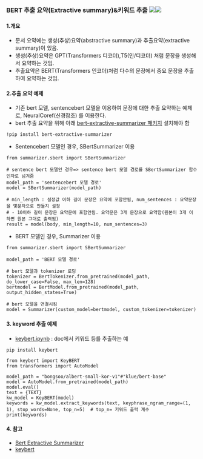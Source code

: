 ### BERT 추출 요약(Extractive summary)&키워드 추출  <img src="https://img.shields.io/badge/Pytorch-EE4C2C?style=flat-square&logo=Pytorch&logoColor=white"/><img src="https://img.shields.io/badge/Python-3766AB?style=flat-square&logo=Python&logoColor=white"/></a>

#### 1.개요
- 문서 요약에는 생성(추상)요약(abstractive summary)과 추출요약(extractive summary)이 있음.
- 생성(추상)요약은 GPT(Transformers 디코더),T5(인/디코더) 처럼 문장을 생성해서 요약하는 것임.
- 추출요약은 BERT(Transformers 인코더)처럼 다수의 문장에서 중요 문장을 추출하여 요약하는 것임.

#### 2.추출 요약 예제
- 기존 bert 모델, sentencebert 모델을 이용하여 문장에 대한 추출 요약하는 예제로,  NeuralCoref(신경참조) 를 이용한다.
- bert 추출 요약을 위해 아래 [bert-extractive-summarizer 패키지](https://github.com/dmmiller612/bert-extractive-summarizer) 설치해야 함
```
!pip install bert-extractive-summarizer
```
- Sentencebert 모델인 경우, SBertSummarizer 이용
```
from summarizer.sbert import SBertSummarizer

# sentence bert 모델인 경우=> sentence bert 모델 경로를 SBertSummarizer 함수 인자로 넘겨줌
model_path = 'sentencebert 모델 경로'
model = SBertSummarizer(model_path)

# min_length : 설정값 이하 길이 문장은 요약에 포함안됨, num_sentences : 요약문장을 몇문자으로 만들지 설정
# - 10이하 길이 문장은 요약문에 포함안됨. 요약문은 3개 문장으로 요약함(원본이 3개 이하면 원본 그대로 출력됨)
result = model(body, min_length=10, num_sentences=3)
```


- BERT 모델인 경우, Summarizer 이용
```
from summarizer.sbert import SBertSummarizer

model_path = 'BERT 모델 경로'

# bert 모델과 tokenizer 로딩
tokenizer = BertTokenizer.from_pretrained(model_path, do_lower_case=False, max_len=128)
bertmodel = BertModel.from_pretrained(model_path, output_hidden_states=True)

# bert 모델을 연결시킴
model = Summarizer(custom_model=bertmodel, custom_tokenizer=tokenizer)
```

#### 3. keyword 추출 예제
- [keybert.ipynb](https://github.com/kobongsoo/BERT/blob/master/summarizer/keybert.ipynb) : doc에서 키워드 등를 추출하는 예
```
pip install keybert
```

```
from keybert import KeyBERT
from transformers import AutoModel

model_path = "bongsoo/albert-small-kor-v1"#"klue/bert-base"
model = AutoModel.from_pretrained(model_path)
model.eval()
text = {TEXT}
kw_model = KeyBERT(model)
keywords = kw_model.extract_keywords(text, keyphrase_ngram_range=(1, 1), stop_words=None, top_n=5)  # top_n= 키워드 출력 계수
print(keywords)
```

#### 4. 참고
- [Bert Extractive Summarizer](https://github.com/dmmiller612/bert-extractive-summarizer)
- [keybert](https://maartengr.github.io/KeyBERT/ )  
